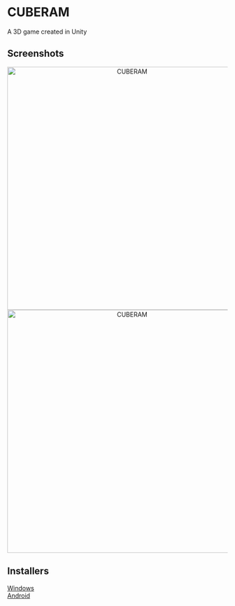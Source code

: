 # CUBERAM
A 3D game created in Unity

## Screenshots
<p align= "center">
<img src="https://i.imgur.com/i6kzSD7.png" title="CUBERAM" width= "555"/>
<img src="https://i.imgur.com/2n5ZKWU.png" title="CUBERAM" width= "555"/>
</p>

## Installers
<a href="http://www.mediafire.com/file/jkccolvevk47bm4/CUBERAM_setup_%2528x86%2529.exe/file"/>Windows</a><br>
<a href="http://www.mediafire.com/file/nipauc7yo9u993i/CUBERAM.apk/file"/>Android</a>
